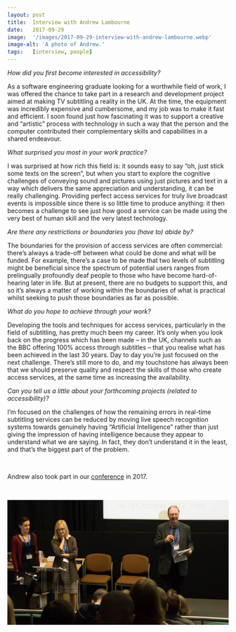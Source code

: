 ```yaml
---
layout: post
title:  Interview with Andrew Lambourne
date:   2017-09-29
image:  '/images/2017-09-29-interview-with-andrew-lambourne.webp'
image-alt: 'A photo of Andrew.'
tags:   [interview, people]
---
```


*How did you first become interested in accessibility?*

As a software engineering graduate looking for a worthwhile field of work, I was offered the chance to take part in a research and development project aimed at making TV subtitling a reality in the UK. At the time, the equipment was incredibly expensive and cumbersome, and my job was to make it fast and efficient. I soon found just how fascinating it was to support a creative and “artistic” process with technology in such a way that the person and the computer contributed their complementary skills and capabilities in a shared endeavour.

*What surprised you most in your work practice?*

I was surprised at how rich this field is: it sounds easy to say “oh, just stick some texts on the screen”, but when you start to explore the cognitive challenges of conveying sound and pictures using just pictures and text in a way which delivers the same appreciation and understanding, it can be really challenging. Providing perfect access services for truly live broadcast events is impossible since there is so little time to produce anything: it then becomes a challenge to see just how good a service can be made using the very best of human skill and the very latest technology.

*Are there any restrictions or boundaries you (have to) abide by?*

The boundaries for the provision of access services are often commercial: there’s always a trade-off between what could be done and what will be funded. For example, there’s a case to be made that two levels of subtitling might be beneficial since the spectrum of potential users ranges from prelingually profoundly deaf people to those who have become hard-of-hearing later in life. But at present, there are no budgets to support this, and so it’s always a matter of working within the boundaries of what is practical whilst seeking to push those boundaries as far as possible.

*What do you hope to achieve through your work?*

Developing the tools and techniques for access services, particularly in the field of subtitling, has pretty much been my career. It’s only when you look back on the progress which has been made – in the UK, channels such as the BBC offering 100% access through subtitles – that you realise what has been achieved in the last 30 years. Day to day you’re just focused on the next challenge. There’s still more to do, and my touchstone has always been that we should preserve quality and respect the skills of those who create access services, at the same time as increasing the availability.

*Can you tell us a little about your forthcoming projects (related to accessibility)?*

I’m focused on the challenges of how the remaining errors in real-time subtitling services can be reduced by moving live speech recognition systems towards genuinely having “Artificial Intelligence” rather than just giving the impression of having intelligence because they appear to understand what we are saying. In fact, they don’t understand it in the least, and that’s the biggest part of the problem. 

<br> 

Andrew also took part in our [conference](conference-on-accessibility-in-film-television-and-interactive-media) in 2017.

<br>

![Andrew presenting](../images/2017-09-29-interview-with-andrew-lambourne-conference.webp)